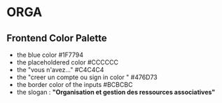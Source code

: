 # ORGA
## Frontend Color Palette 
* the blue color #1F7794
* the placeholdered color #CCCCCC
* the "vous n'avez..." #C4C4C4
* the "creer un compte ou sign in color " #476D73
* the border color of the inputs #BCBCBC
* the slogan : **"Organisation  et gestion des ressources associatives"**